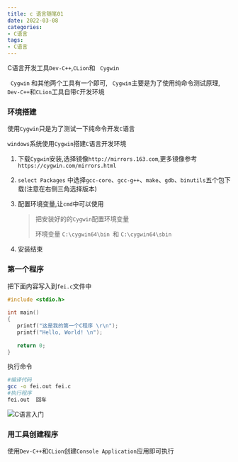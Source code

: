 ```yaml
---
title: c 语言随笔01
date: 2022-03-08
categories: 
- C语言
tags:
- C语言
---
```

C语言开发工具`Dev-C++`,`CLion`和 ` Cygwin`

` Cygwin` 和其他两个工具有一个即可, ` Cygwin`主要是为了使用纯命令测试原理,
`Dev-C++`和`CLion`工具自带`C`开发环境

<!-- more -->

### 环境搭建

使用`Cygwin`只是为了测试一下纯命令开发`C`语言

`windows`系统使用`Cygwin`搭建`C`语言开发环境

1. 下载`Cygwin`安装,选择镜像`http://mirrors.163.com`,更多镜像参考`https://cygwin.com/mirrors.html`

2. `select Packages` 中选择`gcc-core`、`gcc-g++`、`make`、`gdb`、`binutils`五个包下载(注意在右侧三角选择版本)

3. 配置环境变量,让`cmd`中可以使用

   > 把安装好的的`Cygwin`配置环境变量
   >
   > 环境变量  `C:\cygwin64\bin `和 `C:\cygwin64\sbin`

4. 安装结束

### 第一个程序 

把下面内容写入到`fei.c`文件中

```c
#include <stdio.h>
 
int main()
{
   printf("这是我的第一个C程序 \r\n");
   printf("Hello, World! \n");
   
   return 0;
}
```

执行命令

```bash
#编译代码
gcc -o fei.out fei.c
#执行程序
fei.out  回车
```

![C语言入门](/img/c_start/fC_01.png "C语言入门")

### 用工具创建程序

使用`Dev-C++`和`CLion`创建`Console Application`应用即可执行









